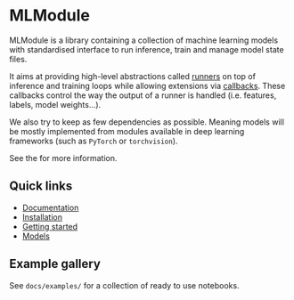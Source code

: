 # MLModule

MLModule is a library containing a collection of machine learning models
with standardised interface to run inference, train and manage model state files.

It aims at providing high-level abstractions called [runners](references/runners.md)
on top of inference and training loops
while allowing extensions via [callbacks](references/callbacks.md).
These callbacks control the way the output of a runner is handled
(i.e. features, labels, model weights...).

We also try to keep as few dependencies as possible.
Meaning models will be mostly implemented from
modules available in deep learning frameworks (such as `PyTorch` or `torchvision`).

See the  for more information.

## Quick links

- [Documentation](https://lsir.github.io/mlmodule/)
- [Installation](https://lsir.github.io/mlmodule/0-installation)
- [Getting started](https://lsir.github.io/mlmodule/1-getting-starteg)
- [Models](https://lsir.github.io/mlmodule/models/)


## Example gallery

See `docs/examples/` for a collection of ready to use notebooks.
